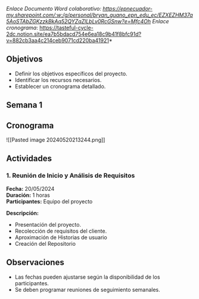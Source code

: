 *Enlace Documento Word colaborativo: https://epnecuador-my.sharepoint.com/:w:/g/personal/bryan_guano_epn_edu_ec/EZXEZHM37a5AoSTAbZGKzzkBkAq52QYZqZlLbLv0RcGSnw?e=Mfc4Oh*
*Enlace cronograma*: https://tasteful-cycle-2dc.notion.site/ea7b5bdacd754e6ea18c9b41f8bfc91d?v=882cb3aa4c214ceb9071cd220ba41921*
## Objetivos
- Definir los objetivos específicos del proyecto.
- Identificar los recursos necesarios.
- Establecer un cronograma detallado.

## Semana 1
## Cronograma

![[Pasted image 20240520213244.png]]

## Actividades

### 1. Reunión de Inicio y Análisis de Requisitos
**Fecha:** 20/05/2024  
**Duración:** 1 horas  
**Participantes:** Equipo del proyecto

**Descripción:**
- Presentación del proyecto.
- Recolección de requisitos del cliente.
- Aproximación de Historias de usuario
- Creación del Repositorio


## Observaciones
- Las fechas pueden ajustarse según la disponibilidad de los participantes.
- Se deben programar reuniones de seguimiento semanales.

